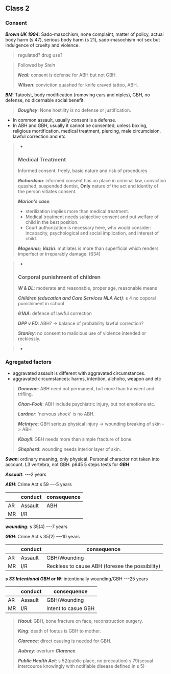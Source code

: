 ## Class 2
### Consent

***Brown UK 1994***: Sado-masochism, none complaint, matter of policy, actual body harm (s 47), serious body harm (s 21), sado-masochism not sex but indulgence of cruelty and violence.

> regulated? drug use? 

> 
> Followed by *Stein*
> 
> ***Neal:*** consent is defense for ABH but not GBH.
> 
> ***Wilson***: conviction quashed for knife craved tattoo, ABH. 
> 

***BM***: Tatooist, body modification (romoving ears and niples), GBH, no defense, no dicernable social benefit.


> 
> ***Boughey***: None hostility is no defense or justification.
>

* In common assault, usually consent is a defense.
* In ABH and GBH, usually it cannot be consented, unless boxing, religious mortification, medical treatment, piercing, male circumcision, lawful correction  and etc.
 

> -
> 
> ### Medical Treatment
>Informed consent: freely, basic nature and risk of procedures
> 
> ***Richardson***: informed consent has no place in criminal law, conviction quashed, suspended dentist, **Only** nature of the act and identity of the person vitiates consent.
> 
> ***Marion's case***: 
> 
> * sterilization implies more than medical treatment. 
> * Medical treatment needs subjective consent and put welfare of child in the best position. 
> * Court authorization is necessary here, who would consider: incapacity, psychological and social implication, and interest of child.
> 
> ***Magennis; Vaziri***: mutilates is more than superficial which renders imperfect or irreparably damage. (634)
> 



> -
> 
> ### Corporal punishment of children
> 
> ***W & DL***: moderate and reasonable, proper age, reasonable means
> 
> ***Children (education and Care Services NLA Act)***: s 4 no coporal punishiment in school
> 
> ***61AA***: defence of lawful correction
> 
> ***DPP v FD***: ABH? -> balance of probability lawful correction? 
> 
> ***Stanley***: no consent to malicious use of violence intended or recklessly. 
> 
 


> -
> 

### Agregated factors

* aggravated assault is different with aggravated circumstances.
* aggravated circumstances: harms, intention, alchoho, weapon and etc



> ***Donovan***: ABH need not permanent, but more than transient and trifling.
> 
> ***Chan-Fook***: ABH include psychiatric injury, but not emotions etc.
> 
> ***Lardner***: 'nervous shock' is no ABH.
> 
> ***McIntyre***: GBH serious physical injury -> wounding breaking of skin -> ABH
> 
> ***Kbayli***: GBH needs more than simple fracture of bone.
> 
> ***Shepherd***: wounding needs interior layer of skin.
> 


 
> 

***Swan***: ordinary meaning, only physical. Personal charactor not taken into account. L3 vertebra, not GBH.
p645 5 steps tests for ***GBH***

***Assault***: ---2 years

***ABH***: Crime Act s 59 ---5 years

| |conduct| consequence |
|---|----|---|
|AR|Assault|ABH|
|MR|I/R||

***wounding***: s 35(4) ---7 years

 ***GBH***: Crime Act s 35(2) ---10 years
 
| |conduct| consequence |
|---|----|---|
|AR|Assault|GBH/Wounding|
|MR|I/R|Reckless to cause ABH (foresee the possibility)|

***s 33 Intentional GBH or W***: intentionally wounding/GBH ---25 years

| |conduct| consequence |
|---|----|---|
|AR|Assault|GBH/Wounding|
|MR|I/R|Intent to casue GBH|

> 



> 
> ***Haoui***: GBH, bone fracture on face, reconstruction surgery.
> 
> ***King***: death of foetus is GBH to mother.
> 
> ***Clarence***: direct causing is needed for GBH.
> 
> ***Aubrey***: overturn ***Clarence***. 
> 
> ***Public Health Act***:  s 52(public place, no precaution) s 79(sesual intercource knowingly with notifiable disease defined in s 5)

